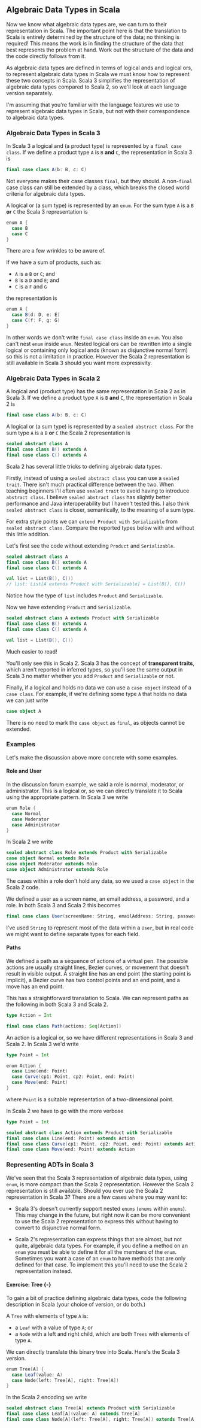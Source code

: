 ## Algebraic Data Types in Scala 

Now we know what algebraic data types are, we can turn to their representation in Scala. The important point here is that the translation to Scala is entirely determined by the structure of the data; no thinking is required! This means the work is in finding the structure of the data that best represents the problem at hand. Work out the structure of the data and the code directly follows from it.

As algebraic data types are defined in terms of logical ands and logical ors, to represent algebraic data types in Scala we must know how to represent these two concepts in Scala. Scala 3 simplifies the representation of algebraic data types compared to Scala 2, so we'll look at each language version separately.

I'm assuming that you're familiar with the language features we use to represent algebraic data types in Scala, but not with their correspondence to algebraic data types.


### Algebraic Data Types in Scala 3

In Scala 3 a logical and (a product type) is represented by a `final case class`. If we define a product type `A` is `B` **and** `C`, the representation in Scala 3 is

```scala
final case class A(b: B, c: C)
```

Not everyone makes their case classes `final`, but they should. A non-`final` case class can still be extended by a class, which breaks the closed world criteria for algebraic data types.


A logical or (a sum type) is represented by an `enum`. For the sum type `A` is a `B` **or** `C` the Scala 3 representation is

```scala
enum A {
  case B
  case C
}
```

There are a few wrinkles to be aware of. 

If we have a sum of products, such as:

- `A` is a `B` or `C`; and
- `B` is a `D` and `E`; and
- `C` is a `F` and `G`

the representation is

```scala
enum A {
  case B(d: D, e: E)
  case C(f: F, g: G)
}
```

In other words we don't write `final case class` inside an `enum`. You also can't nest `enum` inside `enum`. Nested logical ors  can be rewritten into a single logical or containing only logical ands (known as disjunctive normal form) so this is not a limitation in practice. However the Scala 2 representation is still available in Scala 3 should you want more expressivity.


### Algebraic Data Types in Scala 2

A logical and (product type) has the same representation in Scala 2 as in Scala 3. If we define a product type `A` is `B` **and** `C`, the representation in Scala 2 is

```scala
final case class A(b: B, c: C)
```

A logical or (a sum type) is represented by a `sealed abstract class`.  For the sum type `A` is a `B` **or** `C` the Scala 2 representation is

```scala
sealed abstract class A
final case class B() extends A
final case class C() extends A
```

Scala 2 has several little tricks to defining algebraic data types.

Firstly, instead of using a `sealed abstract class` you can use a `sealed trait`. There isn't much practical difference between the two. When teaching beginners I'll often use `sealed trait` to avoid having to introduce `abstract class`. I believe `sealed abstract class` has slightly better performance and Java interoperability but I haven't tested this. I also think `sealed abstract class` is closer, semantically, to the meaning of a sum type.

For extra style points we can `extend Product with Serializable` from `sealed abstract class`. Compare the reported types below with and without this little addition.

Let's first see the code without extending `Product` and `Serializable`.

```scala mdoc:silent
sealed abstract class A
final case class B() extends A
final case class C() extends A
```

```scala mdoc:silent
val list = List(B(), C())
// list: List[A extends Product with Serializable] = List(B(), C())
```

Notice how the type of `list` includes `Product` and `Serializable`. 

Now we have extending `Product` and `Serializable`.

```scala mdoc:reset:silent
sealed abstract class A extends Product with Serializable
final case class B() extends A
final case class C() extends A
```
   
```scala mdoc
val list = List(B(), C())
```

Much easier to read!

You'll only see this in Scala 2. Scala 3 has the concept of **transparent traits**, which aren't reported in inferred types, so you'll see the same output in Scala 3 no matter whether you add `Product` and `Serializable` or not.

Finally, if a logical and holds no data we can use a `case object` instead of a `case class`. For example, if we're defining some type `A` that holds no data we can just write

```scala mdoc:silent
case object A
```

There is no need to mark the `case object` as `final`, as objects cannot be extended.


### Examples

Let's make the discussion above more concrete with some examples.


#### Role and User

In the discussion forum example, we said a role is normal, moderator, or administrator. This is a logical or, so we can directly translate it to Scala using the appropriate pattern. In Scala 3 we write

```scala mdoc:silent
enum Role {
  case Normal
  case Moderator
  case Administrator
}
```

In Scala 2 we write

```scala mdoc:reset:silent
sealed abstract class Role extends Product with Serializable
case object Normal extends Role
case object Moderator extends Role
case object Administrator extends Role
```

The cases within a role don't hold any data, so we used a `case object` in the Scala 2 code.

We defined a user as a screen name, an email address, a password, and a role. In both Scala 3 and Scala 2 this becomes

```scala mdoc:silent
final case class User(screenName: String, emailAddress: String, password: String, role: Role)
```

I've used `String` to represent most of the data within a `User`, but in real code we might want to define separate types for each field.


#### Paths

We defined a path as a sequence of actions of a virtual pen. The possible actions are usually straight lines, Bezier curves, or movement that doesn't result in visible output. A straight line has an end point (the starting point is implicit), a Bezier curve has two control points and an end point, and a move has an end point. 


This has a straightforward translation to Scala. We can represent paths as the following in both Scala 3 and Scala 2.

```scala mdoc:invisible
type Action = Int
```
```scala mdoc:silent
final case class Path(actions: Seq[Action])
```

An action is a logical or, so we have different representations in Scala 3 and Scala 2. In Scala 3 we'd write

```scala mdoc:reset:invisible
type Point = Int
```
```scala mdoc:silent
enum Action {
  case Line(end: Point)
  case Curve(cp1: Point, cp2: Point, end: Point)
  case Move(end: Point)
}
```

where `Point` is a suitable representation of a two-dimensional point.

In Scala 2 we have to go with the more verbose

```scala mdoc:reset:invisible
type Point = Int
```
```scala mdoc:silent
sealed abstract class Action extends Product with Serializable 
final case class Line(end: Point) extends Action
final case class Curve(cp1: Point, cp2: Point, end: Point) extends Action
final case class Move(end: Point) extends Action
```


### Representing ADTs in Scala 3

We've seen that the Scala 3 representation of algebraic data types, using `enum`, is more compact than the Scala 2 representation. However the Scala 2 representation is still available. Should you ever use the Scala 2 representation in Scala 3? There are a few cases where you may want to:

- Scala 3's doesn't currently support nested `enums` (`enums` within `enums`). This may change in the future, but right now it can be more convenient to use the Scala 2 representation to express this without having to convert to disjunctive normal form.

- Scala 2's representation can express things that are almost, but not quite, algebraic data types. For example, if you define a method on an `enum` you must be able to define it for all the members of the `enum`. Sometimes you want a case of an `enum` to have methods that are only defined for that case. To implement this you'll need to use the Scala 2 representation instead. 


#### Exercise: Tree {-}

To gain a bit of practice defining algebraic data types, code the following description in Scala (your choice of version, or do both.)

A `Tree` with elements of type `A` is:

- a `Leaf` with a value of type `A`; or
- a `Node` with a left and right child, which are both `Trees` with elements of type `A`.

<div class="solution">
We can directly translate this binary tree into Scala. Here's the Scala 3 version.

```scala mdoc:silent
enum Tree[A] {
  case Leaf(value: A)
  case Node(left: Tree[A], right: Tree[A])
}
```

In the Scala 2 encoding we write

```scala mdoc:reset:silent
sealed abstract class Tree[A] extends Product with Serializable
final case class Leaf[A](value: A) extends Tree[A]
final case class Node[A](left: Tree[A], right: Tree[A]) extends Tree[A]
```
</div>
